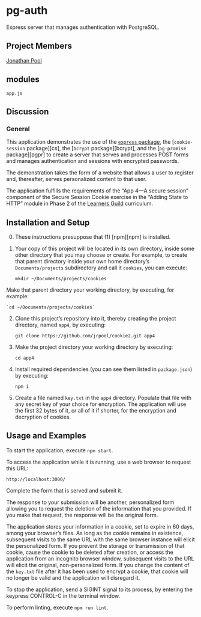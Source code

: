 # pg-auth
Express server that manages authentication with PostgreSQL.

## Project Members

[Jonathan Pool](https://github.com/jrpool)

## modules

```
app.js
```

## Discussion

### General

This application demonstrates the use of the [`express` package][exp], the [`cookie-session` package][cs], the [`bcrypt` package][bcrypt], and the [`pg-promise` package][pgpr] to create a server that serves and processes POST forms and manages authentication and sessions with encrypted passwords.

The demonstration takes the form of a website that allows a user to register and, thereafter, serves personalized content to that user.

The application fulfills the requirements of the “App 4—A secure session” component of the Secure Session Cookie exercise in the “Adding State to HTTP” module in Phase 2 of the [Learners Guild][lg] curriculum.

## Installation and Setup

0. These instructions presuppose that (1) [npm][npm] is installed.

1. Your copy of this project will be located in its own directory, inside some other directory that you may choose or create. For example, to create that parent directory inside your own home directory’s `Documents/projects` subdirectory and call it `cookies`, you can execute:

    `mkdir ~/Documents/projects/cookies`

Make that parent directory your working directory, by executing, for example:

    `cd ~/Documents/projects/cookies`

2. Clone this project’s repository into it, thereby creating the project directory, named `app4`, by executing:

    `git clone https://github.com/jrpool/cookie2.git app4`

2. Make the project directory your working directory by executing:

    `cd app4`

3. Install required dependencies (you can see them listed in `package.json`) by executing:

    `npm i`

4. Create a file named `key.txt` in the `app4` directory. Populate that file with any secret key of your choice for encryption. The application will use the first 32 bytes of it, or all of it if shorter, for the encryption and decryption of cookies.

## Usage and Examples

To start the application, execute `npm start`.

To access the application while it is running, use a web browser to request this URL:

`http://localhost:3000/`

Complete the form that is served and submit it.

The response to your submission will be another, personalized form allowing you to request the deletion of the information that you provided. If you make that request, the response will be the original form.

The application stores your information in a cookie, set to expire in 60 days, among your browser’s files. As long as the cookie remains in existence, subsequent visits to the same URL with the same browser instance will elicit the personalized form. If you prevent the storage or transmission of that cookie, cause the cookie to be deleted after creation, or access the application from an incognito browser window, subsequent visits to the URL will elicit the original, non-personalized form. If you change the content of the `key.txt` file after it has been used to encrypt a cookie, that cookie will no longer be valid and the application will disregard it.

To stop the application, send a SIGINT signal to its process, by entering the keypress CONTROL-C in the terminal window.

To perform linting, execute `npm run lint`.

[cp]: https://www.npmjs.com/package/cookie-parser
[cryptr]: https://www.npmjs.com/package/cryptr
[exp]: https://www.npmjs.com/package/express
[lg]: https://www.learnersguild.org
